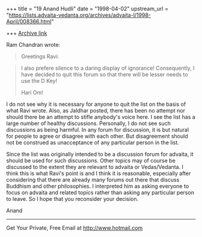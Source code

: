 +++
title = "19 Anand Hudli"
date = "1998-04-02"
upstream_url = "https://lists.advaita-vedanta.org/archives/advaita-l/1998-April/008366.html"

+++
[Archive link](https://lists.advaita-vedanta.org/archives/advaita-l/1998-April/008366.html)

 Ram Chandran wrote:
>Greetings Ravi:

>I also prefere silence to a daring display of ignorance!
>Consequently,
>I have decided to quit this forum so that there will be lesser needs
>to
>use the D Key!
>
>Hari Om!

 I do not see why it is necessary for anyone to quit the list
 on the basis of what Ravi wrote. Also, as Jaldhar posted, there
 has been no attempt nor should there be an attempt to stifle
 anybody's voice here. I see the list has a large number of
 healthy discussions. Personally, I do not see such discussions
 as being harmful. In any forum for discussion, it is but natural
 for people to agree or disagree with each other. But disagreement
 should not be construed as unacceptance of any particular person
 in the list.

 Since the list was originally intended to be a discussion forum
 for advaita, it should be used for such discussions. Other topics
 may of course be discussed to the extent they are relevant to
 advaita or Vedas/Vedanta.
 I think this is what Ravi's point is and I think it is
 reasonable, especially after considering that there are already many
 forums out there that discuss Buddhism and other philosophies.
 I interpreted him as asking everyone to focus on advaita and
 related topics rather than asking any particular person to leave.
 So I hope that you reconsider your decision.

 Anand





______________________________________________________
Get Your Private, Free Email at http://www.hotmail.com

